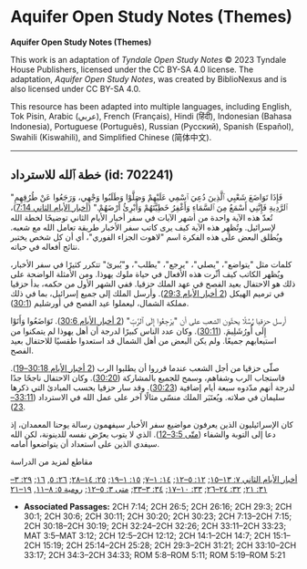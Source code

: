 # Aquifer Open Study Notes (Themes)

**Aquifer Open Study Notes (Themes)**

This work is an adaptation of *Tyndale Open Study Notes* © 2023 Tyndale House Publishers, licensed under the CC BY\-SA 4\.0 license. The adaptation, *Aquifer Open Study Notes*, was created by BiblioNexus and is also licensed under CC BY\-SA 4\.0\.

This resource has been adapted into multiple languages, including English, Tok Pisin, Arabic (عربي), French (Français), Hindi (हिंदी), Indonesian (Bahasa Indonesia), Portuguese (Português), Russian (Русский), Spanish (Español), Swahili (Kiswahili), and Simplified Chinese (简体中文).



--------------------------------

## خطة ٱلله للاسترداد (id: 702241)

"فَإِذَا تَوَاضَعَ شَعْبِي ٱلَّذِينَ دُعِيَ ٱسْمِي عَلَيْهِمْ وَصَلَّوْا وَطَلَبُوا وَجْهِي، وَرَجَعُوا عَنْ طُرُقِهِمِ ٱلرَّدِيةِ فَإِنَّنِي أَسْمَعُ مِنَ ٱلسَّمَاءِ وَأَغْفِرُ خَطِيَّتَهُمْ وَأُبْرِئُ أَرْضَهُمْ." ([أخبار الأيام الثاني 7:14](https://ref.ly/2Chr7:14))، تُعدّ هذه الآية واحدة من أشهر الآيات في سفر أخبار الأيام الثاني توضيحًا لخطة الله لإسرائيل. وتُظهِر هذه الآية كيف يرى كاتب سفر الأخبار طريقة تعامل الله مع شعبه. ويُطلق البعض على هذه الفكرة اسم "لاهوت الجزاء الفوري"، أي أن كل شخص يختبر نتائج أفعاله في حياته.

كلمات مثل "يتواضع"، "يصلي"، "يرجع"، "يطلب"، و"يُبرئ" تتكرر كثيرًا في سفر الأخبار، ويُظهر الكاتب كيف أثّرت هذه الأفعال في حياة ملوك يهوذا. ومن الأمثلة الواضحة على ذلك هو الاحتفال بعيد الفصح في عهد الملك حزقيا. ففي الشهر الأول من حكمه، بدأ حزقيا في ترميم الهيكل ([2 أخبار الأيام 29:3](https://ref.ly/2Chr29:3)). وأرسل الملك إلى جميع إسرائيل، بما في ذلك مملكة الشمال، ليعملوا عيد الفصح في أورشليم ([30:1](https://ref.ly/2Chr30:1)).

أرسل حزقيا رُسُلًا يحثّون الشعب على أن "يرْجِعُوا إِلَى ٱلرَّبِّ" ([2 أخبار الأيام 30:6](https://ref.ly/2Chr30:6)). تَوَاضَعُوا وَأَتَوْا إِلَى أُورُشَلِيمَ. ([30:11](https://ref.ly/2Chr30:11)). وكان عدد الناس كبيرًا لدرجة أن أهل يهوذا لم يتمكنوا من استيعابهم جميعًا. ولم يكن البعض من أهل الشمال قد استعدوا طقسيًا للاحتفال بعيد الفصح.

صلّى حزقيا من أجل الشعب عندما قرروا أن يطلبوا الرب ([2 أخبار الأيام 30:18–19](https://ref.ly/2Chr30:18-2Chr30:19)). فاستجاب الرب وشفاهم، وسمح للجميع بالمشاركة ([30:20](https://ref.ly/2Chr30:20)). وكان الاحتفال ناجحًا جدًا لدرجة أنهم مدّدوه سبعة أيام إضافية ([30:23](https://ref.ly/2Chr30:23)). وقد سار حزقيا بحسب المبادئ التي ذكرها سليمان في صلاته. ويُعتَبَر الملك منسّى مثالًا آخر على عمل الله في الاسترداد ([33:11–23](https://ref.ly/2Chr33:11-2Chr33:23)).

كان الإسرائيليون الذين يعرفون مواضيع سفر الأخبار سيفهمون رسالة يوحنا المعمدان، إذ دعا إلى التوبة والشفاء ([متّى 3:5–12](https://ref.ly/Matt3:5-Matt3:12)). الذي لا يتوب يعرّض نفسه للدينونة، لكن الله سيفدي الذين على استعداد أن يتواضعوا أمامه.

مقاطع لمزيد من الدراسة

[أخبار الأيام الثاني ٧: ١٣–١٥](https://ref.ly/2Chr7:13-2Chr7:15); [١٢: ٥–١٢](https://ref.ly/2Chr12:5-2Chr12:12); [١٤: ١–٧](https://ref.ly/2Chr14:1-2Chr14:7); [١٥: ١–١٩](https://ref.ly/2Chr15:1-2Chr15:19); [٢٥: ١٤–٢٨](https://ref.ly/2Chr25:14-2Chr25:28); [٢٦: ٥](https://ref.ly/2Chr26:5), [١٦](https://ref.ly/2Chr26:16); [٢٩: ٣–٣١: ٢١](https://ref.ly/2Chr29:3-2Chr31:21); [٣٢: ٢٤–٢٦](https://ref.ly/2Chr32:24-2Chr32:26); [٣٣: ١٠–١٧](https://ref.ly/2Chr33:10-2Chr33:17); [٣٤: ٣–٣٣](https://ref.ly/2Chr34:3-2Chr34:33); [متى ٣: ٥–١٢](https://ref.ly/Matt3:5-Matt3:12); [رومية ٥: ٨–١١](https://ref.ly/Rom5:8-Rom5:11), [١٩–٢١](https://ref.ly/Rom5:19-Rom5:21)

* **Associated Passages:** 2CH 7:14; 2CH 26:5; 2CH 26:16; 2CH 29:3; 2CH 30:1; 2CH 30:6; 2CH 30:11; 2CH 30:20; 2CH 30:23; 2CH 7:13–2CH 7:15; 2CH 30:18–2CH 30:19; 2CH 32:24–2CH 32:26; 2CH 33:11–2CH 33:23; MAT 3:5–MAT 3:12; 2CH 12:5–2CH 12:12; 2CH 14:1–2CH 14:7; 2CH 15:1–2CH 15:19; 2CH 25:14–2CH 25:28; 2CH 29:3–2CH 31:21; 2CH 33:10–2CH 33:17; 2CH 34:3–2CH 34:33; ROM 5:8–ROM 5:11; ROM 5:19–ROM 5:21

